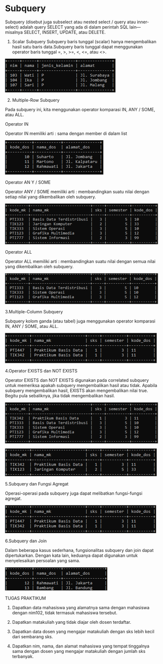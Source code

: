 # Subquery
Subquery (disebut juga subselect atau nested select / query atau inner- select) adalah query SELECT yang ada di dalam perintah SQL lain— misalnya  SELECT, INSERT, UPDATE, atau DELETE. 

1. Scalar Subquery 
Subquery baris tunggal (scalar) hanya mengembalikan hasil satu baris data.Subquery baris tunggal dapat menggunakan operator baris tunggal =, >, >=, <, <=, atau <>. 


![AltText](https://github.com/Larasati11/Subquery/blob/master/subquery%20scalar.png)

2.  Multiple-Row Subquery 
 
Pada subquery ini, kita menggunakan operator komparasi IN, ANY / SOME, atau ALL. 

Operator IN 

Operator IN memiliki arti : sama dengan member di dalam list


![AltText](https://github.com/Larasati11/Subquery/blob/master/subquery%20in.png)


Operator AN Y / SOME 

Operator ANY / SOME memiliki arti : membandingkan suatu nilai dengan setiap nilai yang dikembalikan oleh subquery. 


![AltText](https://github.com/Larasati11/Subquery/blob/master/subquery%20any.png)
 
 
Operator ALL 
 
Operator ALL memiliki arti : membandingkan suatu nilai dengan semua nilai  yang dikembalikan oleh subquery. 


![AltText](https://github.com/Larasati11/Subquery/blob/master/subquery%20all.png)
 
 
 3.Multiple-Column Subquery 
 
Subquery kolom ganda (atau tabel) juga menggunakan operator komparasi IN, ANY / SOME, atau ALL. 

![AltText](https://github.com/Larasati11/Subquery/blob/master/subquery%20multiple.png)


4.Operator EXISTS dan NOT EXISTS 
 
Operator EXISTS dan NOT EXISTS digunakan pada correlated subquery untuk memeriksa apakah subquery mengembalikan hasil atau tidak. Apabila subquery mengembalikan hasil, EXISTS akan mengembalikan nilai true. Begitu pula sebaliknya, jika tidak mengembalikan hasil. 

![AltText](https://github.com/Larasati11/Subquery/blob/master/subquery%20exist.png)

![AltText](https://github.com/Larasati11/Subquery/blob/master/subquery%20not%20exist.png)


5.Subquery dan Fungsi Agregat 
 
Operasi-operasi pada subquery juga dapat melibatkan fungsi-fungsi agregat. 
 

![AltText](https://github.com/Larasati11/Subquery/blob/master/subquery%20%26%20fungsi%20agregat.png)


6.Subquery dan Join 
 
Dalam beberapa kasus sederhana, fungsionalitas subquery dan join dapat dipertukarkan. Dengan kata lain, keduanya dapat digunakan untuk menyelesaikan persoalan yang sama. 

![AltText](https://github.com/Larasati11/Subquery/blob/master/subquery%20%26%20join.png)


TUGAS PRAKTIKUM 

1. Dapatkan data mahasiswa yang alamatnya sama dengan mahasiswa dengan nim102, tidak termasuk mahasiswa tersebut. 

2. Dapatkan matakuliah yang tidak diajar oleh dosen terdaftar. 

3. Dapatkan data dosen yang mengajar matakuliah dengan sks lebih kecil dari sembarang sks. 

4. Dapatkan nim, nama, dan alamat mahasiswa yang tempat tinggalnya sama dengan dosen yang mengajar matakuliah dengan jumlah sks terbanyak.  

